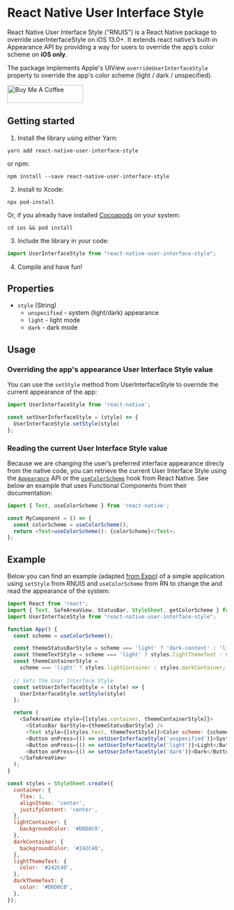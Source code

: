 # React Native User Interface Style
React Native User Interface Style ("RNUIS") is a React Native package to override userInterfaceStyle on iOS 13.0+. It extends react native’s built-in Appearance API by providing a way for users to override the app’s color scheme on **iOS only**.

The package implements Apple's UIView `overrideUserInterfaceStyle` property to override the app's color scheme (light / dark / unspecified).

<a href="https://buymeacoffee.com/signofactory" target="_blank"><img src="https://cdn.buymeacoffee.com/buttons/default-orange.png" alt="Buy Me A Coffee" height="41" width="174"></a>

## Getting started
1. Install the library using either Yarn:

```
yarn add react-native-user-interface-style
```
or npm:
```
npm install --save react-native-user-interface-style
```

2. Install to Xcode:

```
npx pod-install
```
Or, if you already have installed [Cocoapods](https://cocoapods.org/) on your system:
```
cd ios && pod install
```

3. Include the library in your code:

```javascript
import UserInterfaceStyle from "react-native-user-interface-style";
```

4. Compile and have fun!

## Properties
- `style` (String)
  - `unspecified` - system (light/dark) appearance
  - `light` - light mode
  - `dark` - dark mode

## Usage
### Overriding the app's appearance User Interface Style value
You can use the `setStyle` method from UserInterfaceStyle to override the current appearance of the app:
```javascript
import UserInterfaceStyle from 'react-native';

const setUserInferfaceStyle = (style) => {
  UserInterfaceStyle.setStyle(style)
};
```

### Reading the current User Interface Style value
Because we are changing the user’s preferred interface appearance direcly from the native code, you can retrieve the current User Interface Style using the [`Appearance`](https://reactnative.dev/docs/appearance) API or the [`useColorScheme`](https://reactnative.dev/docs/usecolorscheme) hook from React Native. See below an example that uses Functional Components from their documentation:
```javascript
import { Text, useColorScheme } from 'react-native';

const MyComponent = () => {
  const colorScheme = useColorScheme();
  return <Text>useColorScheme(): {colorScheme}</Text>;
};
```

## Example
Below you can find an example (adapted [from Expo](https://docs.expo.io/versions/latest/sdk/appearance/)) of a simple application using `setStyle` from RNUIS and `useColorScheme` from RN to change the and read the appearance of the system:
```javascript
import React from 'react';
import { Text, SafeAreaView, StatusBar, StyleSheet, getColorScheme } from 'react-native';
import UserInterfaceStyle from "react-native-user-interface-style";

function App() {
  const scheme = useColorScheme();

  const themeStatusBarStyle = scheme === 'light' ? 'dark-content' : 'light-content';
  const themeTextStyle = scheme === 'light' ? styles.lightThemeText : styles.darkThemeText;
  const themeContainerStyle =
    scheme === 'light' ? styles.lightContainer : styles.darkContainer;
  
  // Sets the User Interface Style
  const setUserInferfaceStyle = (style) => {
    UserInterfaceStyle.setStyle(style)
  };

  return (
    <SafeAreaView style={[styles.container, themeContainerStyle]}>
      <StatusBar barStyle={themeStatusBarStyle} />
      <Text style={[styles.text, themeTextStyle]}>Color scheme: {scheme}</Text>
      <Button onPress={() => setUserInferfaceStyle('unspecified')}>System</Button>
      <Button onPress={() => setUserInferfaceStyle('light')}>Light</Button>
      <Button onPress={() => setUserInferfaceStyle('dark')}>Dark</Button>
    </SafeAreaView>
  );
}

const styles = StyleSheet.create({
  container: {
    flex: 1,
    alignItems: 'center',
    justifyContent: 'center',
  },
  lightContainer: {
    backgroundColor: '#D0D0C0',
  },
  darkContainer: {
    backgroundColor: '#242C40',
  },
  lightThemeText: {
    color: '#242C40',
  },
  darkThemeText: {
    color: '#D0D0C0',
  },
});
```
